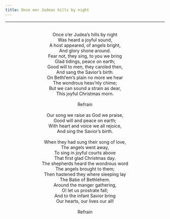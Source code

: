 ```yaml
---
title: Once oer Judeas hills by night
---
```


---
<center>
<br/>
Once o’er Judea’s hills by night<br/>
Was heard a joyful sound,<br/>
A host appeared, of angels bright,<br/>
And glory shone around.<br/>
Fear not, they sing, to you we bring<br/>
Glad tidings, peace on earth;<br/>
Good will to men, they caroled then,<br/>
And sang the Savior’s birth.<br/>
On Bethl’em’s plain no more we hear<br/>
The wondrous heav’nly chime;<br/>
But we can sound a strain as dear,<br/>
This joyful Christmas morn.<br/>
<br/>
Refrain<br/>
<br/>
Our song we raise as God we praise,<br/>
Good will and peace on earth;<br/>
With heart and voice we all rejoice,<br/>
And sing the Savior’s birth.<br/>
<br/>
When they had sung their song of love,<br/>
The angels went away,<br/>
To sing in joyful courts above<br/>
That first glad Christmas day.<br/>
The shepherds heard the wondrous word<br/>
The angels brought to them;<br/>
Then hastened they where sleeping lay<br/>
The Babe of Bethlehem.<br/>
Around the manger gathering,<br/>
O! let us prostrate fall;<br/>
And to the infant Savior bring<br/>
Our hearts, our lives our all!<br/>
<br/>
Refrain<br/>

</center>
